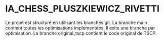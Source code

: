 # IA_CHESS_PLUSZKIEWICZ_RIVETTI

Le projet est structuré en utilisant les branches git.
La branche main contient toutes les optimisations implementées.
Il exite une branche par optimisation.
La branche original_tscp contient le code original de TSCP.
